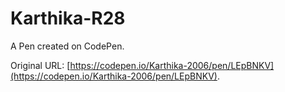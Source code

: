 # Karthika-R28

A Pen created on CodePen.

Original URL: [https://codepen.io/Karthika-2006/pen/LEpBNKV](https://codepen.io/Karthika-2006/pen/LEpBNKV).

